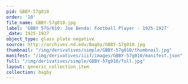 ```yaml
---
pid: GBBY-57g010
order: '10'
file_name: GBBY-57g010.jpg
label: 'GBBY 57G/010: Joe Benda: Football Player - 1925-1927'
_date: 1925-1927
object_type: glass plate negative
source: http://archives.nd.edu/Bagby/GBBY-57g010.jpg
thumbnail: "/img/derivatives/simple/GBBY-57g010/thumbnail.jpg"
manifest: "/img/derivatives/iiif/images/GBBY-57g010/manifest.json"
full: "/img/derivatives/simple/GBBY-57g010/full.jpg"
layout: generic_collection_item
collection: bagby
---
```

